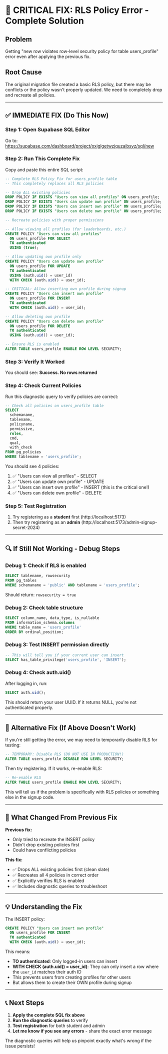# 🔴 CRITICAL FIX: RLS Policy Error - Complete Solution

## Problem
Getting "new row violates row-level security policy for table users_profile" error even after applying the previous fix.

## Root Cause
The original migration file created a basic RLS policy, but there may be conflicts or the policy wasn't properly updated. We need to completely drop and recreate all policies.

---

## ✅ IMMEDIATE FIX (Do This Now)

### Step 1: Open Supabase SQL Editor
Go to: https://supabase.com/dashboard/project/oxiglgetwzjquzaibsyz/sql/new

### Step 2: Run This Complete Fix

Copy and paste this entire SQL script:

```sql
-- Complete RLS Policy Fix for users_profile table
-- This completely replaces all RLS policies

-- Drop ALL existing policies
DROP POLICY IF EXISTS "Users can view all profiles" ON users_profile;
DROP POLICY IF EXISTS "Users can update own profile" ON users_profile;
DROP POLICY IF EXISTS "Users can insert own profile" ON users_profile;
DROP POLICY IF EXISTS "Users can delete own profile" ON users_profile;

-- Recreate policies with proper permissions

-- Allow viewing all profiles (for leaderboards, etc.)
CREATE POLICY "Users can view all profiles"
  ON users_profile FOR SELECT
  TO authenticated
  USING (true);

-- Allow updating own profile only
CREATE POLICY "Users can update own profile"
  ON users_profile FOR UPDATE
  TO authenticated
  USING (auth.uid() = user_id)
  WITH CHECK (auth.uid() = user_id);

-- CRITICAL: Allow inserting own profile during signup
CREATE POLICY "Users can insert own profile"
  ON users_profile FOR INSERT
  TO authenticated
  WITH CHECK (auth.uid() = user_id);

-- Allow deleting own profile
CREATE POLICY "Users can delete own profile"
  ON users_profile FOR DELETE
  TO authenticated
  USING (auth.uid() = user_id);

-- Ensure RLS is enabled
ALTER TABLE users_profile ENABLE ROW LEVEL SECURITY;
```

### Step 3: Verify It Worked
You should see: **Success. No rows returned**

### Step 4: Check Current Policies
Run this diagnostic query to verify policies are correct:

```sql
-- Check all policies on users_profile table
SELECT 
  schemaname,
  tablename,
  policyname,
  permissive,
  roles,
  cmd,
  qual,
  with_check
FROM pg_policies 
WHERE tablename = 'users_profile';
```

You should see 4 policies:
1. ✅ "Users can view all profiles" - SELECT
2. ✅ "Users can update own profile" - UPDATE  
3. ✅ "Users can insert own profile" - INSERT (this is the critical one!)
4. ✅ "Users can delete own profile" - DELETE

### Step 5: Test Registration
1. Try registering as a **student** first (http://localhost:5173)
2. Then try registering as an **admin** (http://localhost:5173/admin-signup-secret-2024)

---

## 🔍 If Still Not Working - Debug Steps

### Debug 1: Check if RLS is enabled
```sql
SELECT tablename, rowsecurity 
FROM pg_tables 
WHERE schemaname = 'public' AND tablename = 'users_profile';
```
Should return: `rowsecurity = true`

### Debug 2: Check table structure
```sql
SELECT column_name, data_type, is_nullable
FROM information_schema.columns
WHERE table_name = 'users_profile'
ORDER BY ordinal_position;
```

### Debug 3: Test INSERT permission directly
```sql
-- This will tell you if your current user can insert
SELECT has_table_privilege('users_profile', 'INSERT');
```

### Debug 4: Check auth.uid()
After logging in, run:
```sql
SELECT auth.uid();
```
This should return your user UUID. If it returns NULL, you're not authenticated properly.

---

## 🚨 Alternative Fix (If Above Doesn't Work)

If you're still getting the error, we may need to temporarily disable RLS for testing:

```sql
-- TEMPORARY: Disable RLS (DO NOT USE IN PRODUCTION!)
ALTER TABLE users_profile DISABLE ROW LEVEL SECURITY;
```

Then try registering. If it works, re-enable RLS:

```sql
-- Re-enable RLS
ALTER TABLE users_profile ENABLE ROW LEVEL SECURITY;
```

This will tell us if the problem is specifically with RLS policies or something else in the signup code.

---

## 📝 What Changed From Previous Fix

**Previous fix:**
- Only tried to recreate the INSERT policy
- Didn't drop existing policies first
- Could have conflicting policies

**This fix:**
- ✅ Drops ALL existing policies first (clean slate)
- ✅ Recreates all 4 policies in correct order
- ✅ Explicitly verifies RLS is enabled
- ✅ Includes diagnostic queries to troubleshoot

---

## 💡 Understanding the Fix

The INSERT policy:
```sql
CREATE POLICY "Users can insert own profile"
  ON users_profile FOR INSERT
  TO authenticated
  WITH CHECK (auth.uid() = user_id);
```

This means:
- **TO authenticated**: Only logged-in users can insert
- **WITH CHECK (auth.uid() = user_id)**: They can only insert a row where the `user_id` matches their auth ID
- This prevents users from creating profiles for other users
- But allows them to create their OWN profile during signup

---

## 📞 Next Steps

1. **Apply the complete SQL fix above**
2. **Run the diagnostic queries** to verify
3. **Test registration** for both student and admin
4. **Let me know if you see any errors** - share the exact error message

The diagnostic queries will help us pinpoint exactly what's wrong if the issue persists!

